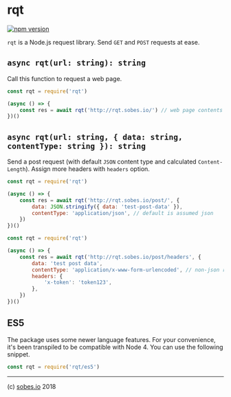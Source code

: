 # rqt

[![npm version](https://badge.fury.io/js/rqt.svg)](https://badge.fury.io/js/rqt)

`rqt` is a Node.js request library. Send `GET` and `POST` requests at ease.

## `async rqt(url: string): string`

Call this function to request a web page.

```js
const rqt = require('rqt')

(async () => {
    const res = await rqt('http://rqt.sobes.io/') // web page contents returned
})()
```

## `async rqt(url: string, { data: string, contentType: string }): string`

Send a post request (with default `JSON` content type and calculated
`Content-Length`). Assign more headers with `headers` option.

```js
const rqt = require('rqt')

(async () => {
    const res = await rqt('http://rqt.sobes.io/post/', {
        data: JSON.stringify({ data: 'test-post-data' }),
        contentType: 'application/json', // default is assumed json
    })
})()
```

```js
const rqt = require('rqt')

(async () => {
    const res = await rqt('http://rqt.sobes.io/post/headers', {
        data: 'test post data',
        contentType: 'application/x-www-form-urlencoded', // non-json request
        headers: {
            'x-token': 'token123',
        },
    })
})()
```

## ES5

The package uses some newer language features. For your convenience, it's been
transpiled to be compatible with Node 4. You can use the following snippet.

```js
const rqt = require('rqt/es5')
```

---

(c) [sobes.io](https://sobes.io) 2018
